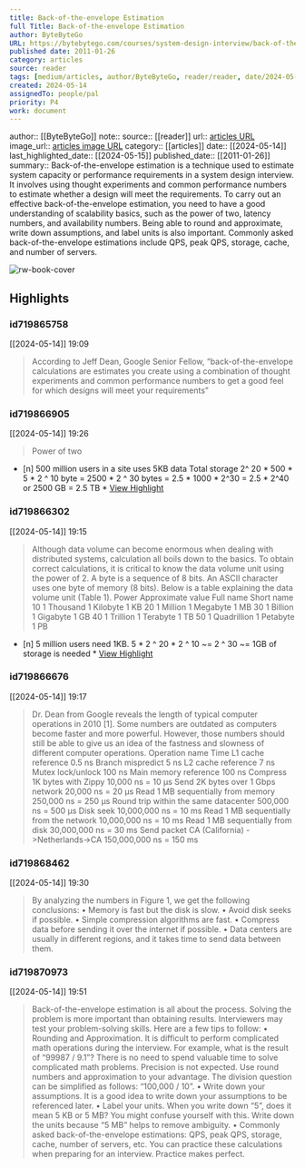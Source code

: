 ```yaml
---
title: Back-of-the-envelope Estimation
full Title: Back-of-the-envelope Estimation
author: ByteByteGo
URL: https://bytebytego.com/courses/system-design-interview/back-of-the-envelope-estimation
published date: 2011-01-26
category: articles
source: reader
tags: [medium/articles, author/ByteByteGo, reader/reader, date/2024-05-15, area/reader]
created: 2024-05-14
assignedTo: people/pal
priority: P4
work: document
---
```

author:: [[ByteByteGo]]
note:: 
source:: [[reader]]
url:: [articles URL](https://bytebytego.com/courses/system-design-interview/back-of-the-envelope-estimation)
image_url:: [articles image URL](https://bytebytego.com/social1.png)
category:: [[articles]]
date:: [[2024-05-14]]
last_highlighted_date:: [[2024-05-15]]
published_date:: [[2011-01-26]]
summary:: Back-of-the-envelope estimation is a technique used to estimate system capacity or performance requirements in a system design interview. It involves using thought experiments and common performance numbers to estimate whether a design will meet the requirements. To carry out an effective back-of-the-envelope estimation, you need to have a good understanding of scalability basics, such as the power of two, latency numbers, and availability numbers. Being able to round and approximate, write down assumptions, and label units is also important. Commonly asked back-of-the-envelope estimations include QPS, peak QPS, storage, cache, and number of servers.


![rw-book-cover](https://bytebytego.com/social1.png)

## Highlights
### id719865758
[[2024-05-14]] 19:09
> According to Jeff Dean, Google Senior Fellow, “back-of-the-envelope calculations are estimates you create using a combination of thought experiments and common performance numbers to get a good feel for which designs will meet your requirements”


### id719866905
[[2024-05-14]] 19:26
> Power of two

- [n] 500 million users in a site uses 5KB data 
   Total storage 
   2^ 20 * 500 * 5 * 2 ^ 10 byte
   = 2500 * 2 ^ 30 bytes 
   = 2.5 * 1000 * 2^30 
   = 2.5 * 2^40 or 2500 GB 
   = 2.5 TB  * [View Highlight](https://read.readwise.io/read/01hxwt11h3ne4x2yh36z2jr3tk)


### id719866302
[[2024-05-14]] 19:15
> Although data volume can become enormous when dealing with distributed systems, calculation all boils down to the basics. To obtain correct calculations, it is critical to know the data volume unit using the power of 2. A byte is a sequence of 8 bits. An ASCII character uses one byte of memory (8 bits). Below is a table explaining the data volume unit (Table 1).
> Power
> Approximate value
> Full name
> Short name
> 10
> 1 Thousand
> 1 Kilobyte
> 1 KB
> 20
> 1 Million
> 1 Megabyte
> 1 MB
> 30
> 1 Billion
> 1 Gigabyte
> 1 GB
> 40
> 1 Trillion
> 1 Terabyte
> 1 TB
> 50
> 1 Quadrillion
> 1 Petabyte
> 1 PB

- [n] 5 million users need 1KB. 
   5 * 2 ^ 20 * 2 ^ 10 ~= 2 ^ 30 ~= 1GB of storage is needed  * [View Highlight](https://read.readwise.io/read/01hxwsjxdvkanvvg6fh4jj4z9j)


### id719866676
[[2024-05-14]] 19:17
> Dr. Dean from Google reveals the length of typical computer operations in 2010 [1]. Some numbers are outdated as computers become faster and more powerful. However, those numbers should still be able to give us an idea of the fastness and slowness of different computer operations.
> Operation name
> Time
> L1 cache reference
> 0.5 ns
> Branch mispredict
> 5 ns
> L2 cache reference
> 7 ns
> Mutex lock/unlock
> 100 ns
> Main memory reference
> 100 ns
> Compress 1K bytes with Zippy
> 10,000 ns = 10 µs
> Send 2K bytes over 1 Gbps network
> 20,000 ns = 20 µs
> Read 1 MB sequentially from memory
> 250,000 ns = 250 µs
> Round trip within the same datacenter
> 500,000 ns = 500 µs
> Disk seek
> 10,000,000 ns = 10 ms
> Read 1 MB sequentially from the network
> 10,000,000 ns = 10 ms
> Read 1 MB sequentially from disk
> 30,000,000 ns = 30 ms
> Send packet CA (California) ->Netherlands->CA
> 150,000,000 ns = 150 ms


### id719868462
[[2024-05-14]] 19:30
> By analyzing the numbers in Figure 1, we get the following conclusions:
> • Memory is fast but the disk is slow.
> • Avoid disk seeks if possible.
> • Simple compression algorithms are fast.
> • Compress data before sending it over the internet if possible.
> • Data centers are usually in different regions, and it takes time to send data between them.


### id719870973
[[2024-05-14]] 19:51
> Back-of-the-envelope estimation is all about the process. Solving the problem is more important than obtaining results. Interviewers may test your problem-solving skills. Here are a few tips to follow:
> • Rounding and Approximation. It is difficult to perform complicated math operations during the interview. For example, what is the result of “99987 / 9.1”? There is no need to spend valuable time to solve complicated math problems. Precision is not expected. Use round numbers and approximation to your advantage. The division question can be simplified as follows: “100,000 / 10”.
> • Write down your assumptions. It is a good idea to write down your assumptions to be referenced later.
> • Label your units. When you write down “5”, does it mean 5 KB or 5 MB? You might confuse yourself with this. Write down the units because “5 MB” helps to remove ambiguity.
> • Commonly asked back-of-the-envelope estimations: QPS, peak QPS, storage, cache, number of servers, etc. You can practice these calculations when preparing for an interview. Practice makes perfect.


